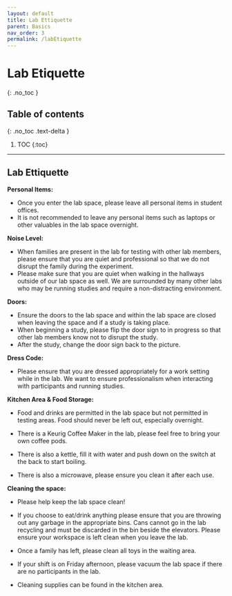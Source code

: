 ```yaml
---
layout: default
title: Lab Ettiquette
parent: Basics
nav_order: 3
permalink: /labEtiquette
---
```


# Lab Etiquette
{: .no_toc }

## Table of contents
{: .no_toc .text-delta }

1. TOC
{:toc}

---

## Lab Ettiquette

**Personal Items:** 
   - Once you enter the lab space, please leave all personal items in student offices.
   - It is not recommended to leave any personal items such as laptops or other valuables in the lab space overnight.

**Noise Level:**
   - When families are present in the lab for testing with other lab members, please ensure that you are quiet and professional so that we do not disrupt the family during the experiment.
   - Please make sure that you are quiet when walking in the hallways outside of our lab space as well. We are surrounded by many other labs who may be running studies and require a non-distracting environment.

**Doors:** 
   - Ensure the doors to the lab space and within the lab space are closed when leaving the space and if a study is taking place. 
   - When beginning a study, please flip the door sign to in progress so that other lab members know not to disrupt the study. 
   - After the study, change the door sign back to the picture. 

**Dress Code:**
   - Please ensure that you are dressed appropriately for a work setting while in the lab. We want to ensure professionalism when interacting with participants and running studies.

**Kitchen Area & Food Storage:**
   - Food and drinks are permitted in the lab space but not permitted in testing areas. Food should never be left out, especially overnight. 

   - There is a Keurig Coffee Maker in the lab, please feel free to bring your own coffee pods. 
   - There is also a kettle, fill it with water and push down on the switch at the back to start boiling.
   - There is also a microwave, please ensure you clean it after each use. 

**Cleaning the space:**
   - Please help keep the lab space clean!

   - If you choose to eat/drink anything please ensure that you are throwing out any garbage in the appropriate bins. Cans cannot go in the lab recycling and must be discarded in the bin beside the elevators. Please ensure your workspace is left clean when you leave the lab.

   - Once a family has left, please clean all toys in the waiting area. 

   - If your shift is on Friday afternoon, please vacuum the lab space if there are no participants in the lab.

   - Cleaning supplies can be found in the kitchen area. 

